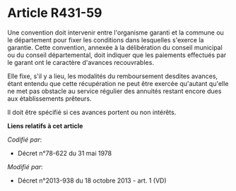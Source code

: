 # Article R431-59

Une convention doit intervenir entre l'organisme garanti et la commune ou le département pour fixer les conditions dans
lesquelles s'exerce la garantie. Cette convention, annexée à la délibération du conseil municipal ou du conseil
départemental, doit indiquer que les paiements effectués par le garant ont le caractère d'avances recouvrables. 

Elle fixe, s'il y a lieu, les modalités du remboursement desdites avances, étant entendu que cette récupération ne peut être
exercée qu'autant qu'elle ne met pas obstacle au service régulier des annuités restant encore dues aux établissements
prêteurs. 

Il doit être spécifié si ces avances portent ou non intérêts.

**Liens relatifs à cet article**

_Codifié par_:

  - Décret n°78-622 du 31 mai 1978

_Modifié par_:

  - Décret n°2013-938 du 18 octobre 2013 - art. 1 (VD)
